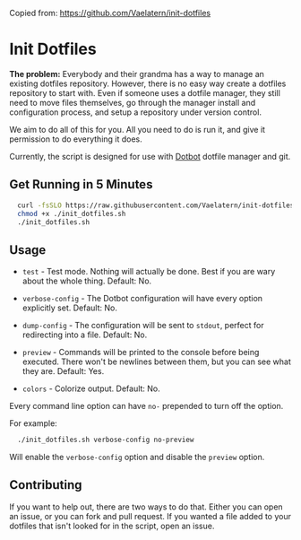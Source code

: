Copied from: https://github.com/Vaelatern/init-dotfiles

Init Dotfiles
=============

**The problem:** Everybody and their grandma has a way to manage an existing
dotfiles repository. However, there is no easy way create a dotfiles repository
to start with. Even if someone uses a dotfile manager, they still need to move
files themselves, go through the manager install and configuration process, and
setup a repository under version control.

We aim to do all of this for you. All you need to do is run it, and
give it permission to do everything it does.

Currently, the script is designed for use with [Dotbot][dotbot-repo] dotfile manager and git.

Get Running in 5 Minutes
------------------------

```bash
  curl -fsSLO https://raw.githubusercontent.com/Vaelatern/init-dotfiles/master/init_dotfiles.sh
  chmod +x ./init_dotfiles.sh
  ./init_dotfiles.sh
```

Usage
--------------------

- `test` - Test mode. Nothing will actually be done. Best if you are wary
  about the whole thing. Default: No.

- `verbose-config` - The Dotbot configuration will have every option
  explicitly set. Default: No.

- `dump-config` - The configuration will be sent to `stdout`, perfect for
  redirecting into a file. Default: No.

- `preview` - Commands will be printed to the console before being executed.
  There won't be newlines between them, but you can see what they are. Default:
  Yes.

- `colors` - Colorize output. Default: No.

Every command line option can have `no-` prepended to turn off the option.

For example:

```bash
  ./init_dotfiles.sh verbose-config no-preview
```

Will enable the `verbose-config` option and disable the `preview` option.

Contributing
------------

If you want to help out, there are two ways to do that. Either you can open an
issue, or you can fork and pull request. If you wanted a file added to your
dotfiles that isn't looked for in the script, open an issue.

[dotbot-repo]: https://github.com/anishathalye/dotbot
